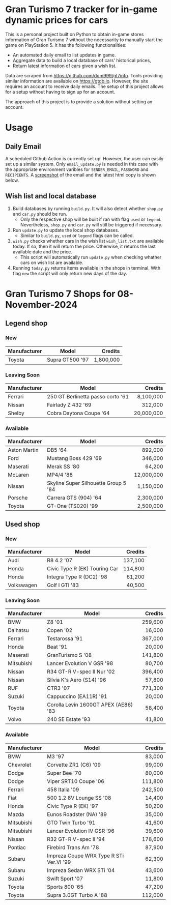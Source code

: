 # Gran Turismo 7 tracker for in-game dynamic prices for cars

This is a personal project built on Python to obtain in-game stores information of Gran Turismo 7 without the necessarity to manually start the game on PlayStation 5. It has the following functionalities:

- An automated daily email to list updates in game.
- Aggregate data to build a local database of cars' historical prices,
- Return latest information of cars given a wish list.

Data are scraped from https://github.com/ddm999/gt7info. Tools providing similar information are available on https://gtdb.io. However, the site requires an account to receive daily emails. The setup of this project allows for a setup without having to sign up for an account.

The approach of this project is to provide a solution without setting an account.

# Usage

## Daily Email

A scheduled Github Action is currently set up. However, the user can easily set up a similar system. Only `email_update.py` is needed in this case with the appropriate environment varibles for `SENDER_EMAIL`, `PASSWORD` and `RECIPIENTS`. A [screenshot](https://raw.githubusercontent.com/marcohoucheng/Gran-Turismo-7-Price-Tracker/main/data/email_screenshot.png) of the email and the latest html copy is shown below.

## Wish list and local database

1. Build databases by running `build.py`. It will also detect whether `shop.py` and `car.py` should be run.
    - Only the respective shop will be built if ran with flag `used` or `legend`. Nevertheless, `shop.py` and `car.py` will still be triggered if necessary.
2. Run `update.py` to update the local shop databases.
    - Similar to `build.py`, `used` or `legend` flags can be called.
3. `wish.py` checks whether cars in the wish list `wish_list.txt` are available today. If so, then it will return the price. Otherwise, it returns the last available date and the price.
    - This script will automatically run `update.py` when checking whather cars on wish list are available.
4. Running `today.py` returns items available in the shops in terminal. With flag `new` the script will only return new days of the day.


# Gran Turismo 7 Shops for 08-November-2024



## Legend shop

### New
 | Manufacturer | Model | Credits |
 | --- | --- | --: |
|Toyota|Supra GT500 '97|1,800,000|

### Leaving Soon
 | Manufacturer | Model | Credits |
 | --- | --- | --: |
|Ferrari|250 GT Berlinetta passo corto '61|8,100,000|
|Nissan|Fairlady Z 432 '69|312,000|
|Shelby|Cobra Daytona Coupe '64|20,000,000|

### Available
 | Manufacturer | Model | Credits |
 | --- | --- | --: |
|Aston Martin|DB5 '64|892,000|
|Ford|Mustang Boss 429 '69|346,000|
|Maserati|Merak SS '80|64,200|
|McLaren|MP4/4 '88|12,000,000|
|Nissan|Skyline Super Silhouette Group 5 '84|1,150,000|
|Porsche|Carrera GTS (904) '64|2,300,000|
|Toyota|GT-One (TS020) '99|2,500,000|


## Used shop

### New
 | Manufacturer | Model | Credits |
 | --- | --- | --: |
|Audi|R8 4.2 '07|137,100|
|Honda|Civic Type R (EK) Touring Car|114,800|
|Honda|Integra Type R (DC2) '98|61,200|
|Volkswagen|Golf I GTI '83|40,500|

### Leaving Soon
 | Manufacturer | Model | Credits |
 | --- | --- | --: |
|BMW|Z8 '01|259,600|
|Daihatsu|Copen '02|16,000|
|Ferrari|Testarossa '91|367,000|
|Honda|Beat '91|20,000|
|Maserati|GranTurismo S '08|141,800|
|Mitsubishi|Lancer Evolution V GSR '98|80,700|
|Nissan|R34 GT-R V-spec II Nur '02|396,400|
|Nissan|Silvia K's Aero (S14) '96|57,800|
|RUF|CTR3 '07|771,300|
|Suzuki|Cappuccino (EA11R) '91|20,000|
|Toyota|Corolla Levin 1600GT APEX (AE86) '83|58,400|
|Volvo|240 SE Estate '93|41,800|

### Available
 | Manufacturer | Model | Credits |
 | --- | --- | --: |
|BMW|M3 '97|83,000|
|Chevrolet|Corvette ZR1 (C6) '09|99,000|
|Dodge|Super Bee '70|80,000|
|Dodge|Viper SRT10 Coupe '06|111,800|
|Ferrari|458 Italia '09|242,500|
|Fiat|500 1.2 8V Lounge SS '08|14,400|
|Honda|Civic Type R (EK) '97|50,200|
|Mazda|Eunos Roadster (NA) '89|35,000|
|Mitsubishi|GTO Twin Turbo '91|41,600|
|Mitsubishi|Lancer Evolution IV GSR '96|39,600|
|Nissan|R32 GT-R V-spec II '94|178,600|
|Pontiac|Firebird Trans Am '78|87,900|
|Subaru|Impreza Coupe WRX Type R STi Ver.VI '99|62,300|
|Subaru|Impreza Sedan WRX STi '04|43,600|
|Suzuki|Swift Sport '07|11,800|
|Toyota|Sports 800 '65|47,200|
|Toyota|Supra 3.0GT Turbo A '88|112,000|
